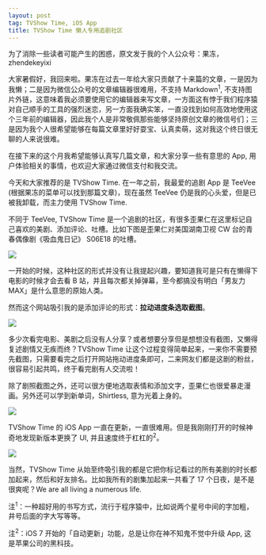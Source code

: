 ```yaml
---
layout: post
tag: TVShow Time, iOS App
title: TVShow Time 懒人专用追剧社区
---
```


为了消除一些读者可能产生的困惑，原文发于我的个人公众号：果冻，zhendekeyixi

大家暑假好，我回来啦。果冻在过去一年给大家只贡献了十来篇的文章，一是因为我懒；二是因为微信公众号的文章编辑器很难用，不支持 Markdown<sup>1</sup>, 不支持图片外链，这意味着我必须要使用它的编辑器来写文章，一方面这有悖于我们程序猿对自己顺手的工具的强烈迷恋，另一方面我确实笨，一直没找到如何高效地使用这个三年前的编辑器，因此我个人是非常敬佩那些能够坚持原创文章的微信号们；三是因为我个人很希望能够在每篇文章里好好耍宝、认真卖萌，这对我这个终日很无聊的人来说很难。

在接下来的这个月我希望能够认真写几篇文章，和大家分享一些有意思的 App, 用户体验相关的事情，也欢迎大家通过微信支付和我交流。

今天和大家推荐的是 TVShow Time. 在一年之前，我最爱的追剧 App 是 TeeVee (根据果冻的菜单可以找到那篇文章)，现在虽然 TeeVee 仍是我的心头爱，但是已被我卸载，而主力使用 TVShow Time. 


不同于 TeeVee, TVShow Time 是一个追剧的社区，有很多歪果仁在这里标记自己喜欢的美剧、添加评论、吐槽。比如下图是歪果仁对美国湖南卫视 CW 台的青春偶像剧《吸血鬼日记》 S06E18 的吐槽。

![](https://mmbiz.qlogo.cn/mmbiz/VgkPiaf2BgBjZibrrj0fk7ECFBXWZ8pmsNEAVeibuSwiaNPd01OteRFoJdA3uGezzeRRmdC2qIrL06D47CoUsmaPfQ/0?wx_fmt=png)

一开始的时候，这种社区的形式并没有让我提起兴趣，要知道我可是只有在懒得下电影的时候才会去看 B 站，并且每次都关掉弹幕，至今都搞没有明白「男友力 MAX」是什么意思的原始人类。

然而这个网站吸引我的是添加评论的形式：**拉动进度条选取截图**。

![](https://mmbiz.qlogo.cn/mmbiz/VgkPiaf2BgBjZibrrj0fk7ECFBXWZ8pmsNVSj5CctHzk5SmGic0aDycfTwY0dDPSkEu0HsUQGZVIia5p5DVRFv6y1w/0?wx_fmt=png)

多少次看完电影、美剧之后没有人分享？或者想要分享但是想想没有截图，又懒得复述剧情又无疾而终？TVShow Time 让这个过程变得简单起来，一来你不需要预先截图，只需要看完之后打开网站拖动进度条即可，二来网友们都是这剧的粉丝，很容易引起共鸣，终于看完剧有人交流啦！

除了剧照截图之外，还可以很方便地选取表情和添加文字，歪果仁也很爱暴走漫画。另外还可以学到新单词，Shirtless, 意为光着上身的。

![](https://mmbiz.qlogo.cn/mmbiz/VgkPiaf2BgBjZibrrj0fk7ECFBXWZ8pmsN9m4dDuq1Z4SaFQLlKR6CoGkqI1yKP3dGYj1D3TBVaoXaYANpiaEibCGg/0?wx_fmt=jpeg)

TVShow Time 的 iOS App 一直在更新，一直很难用。但是我刚刚打开的时候神奇地发现新版本更换了 UI, 并且速度终于杠杠的<sup>2</sup>。

![](https://mmbiz.qlogo.cn/mmbiz/VgkPiaf2BgBjZibrrj0fk7ECFBXWZ8pmsNHYgmiafZnN6QEvIoN2xZ8ere9we0fvxNxfD03QSz3CrCvXib5SH7d7uQ/0?wx_fmt=jpeg)

当然，TVShow Time 从始至终吸引我的都是它把你标记看过的所有美剧的时长都加起来，然后和好友排名。比如我所有的剧集加起来一共看了 17 个日夜，是不是很爽呢？We are all living a numerous life. 

注<sup>1</sup>：一种超好用的书写方式，流行于程序猿中，比如说两个星号中间的字加粗，井号后面的字大写等等。

注<sup>2</sup>：iOS 7 开始的「自动更新」功能，总是让你在神不知鬼不觉中升级 App, 这是苹果公司的黑科技。